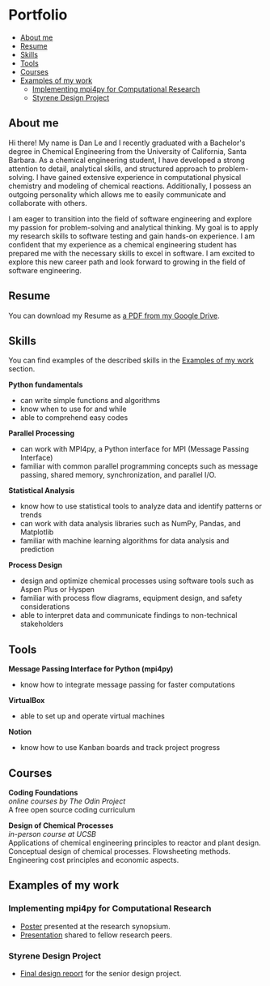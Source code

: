# Portfolio
- [About me](#about-me)
- [Resume](#resume)
- [Skills](#skills)
- [Tools](#tools)
- [Courses](#courses)
- [Examples of my work](#examples-of-my-work)
  * [Implementing mpi4py for Computational Research](#implementing-mpi4py-for-computational-research)
  * [Styrene Design Project](#styrene-design-project)

## About me

Hi there! My name is Dan Le and I recently graduated with a Bachelor's degree in Chemical Engineering from the University of California, Santa Barbara. As a chemical engineering student, I have developed a strong attention to detail, analytical skills, and structured approach to problem-solving. I have gained extensive experience in computational physical chemistry and modeling of chemical reactions. Additionally, I possess an outgoing personality which allows me to easily communicate and collaborate with others.

I am eager to transition into the field of software engineering and explore my passion for problem-solving and analytical thinking. My goal is to apply my research skills to software testing and gain hands-on experience. I am confident that my experience as a chemical engineering student has prepared me with the necessary skills to excel in software. I am excited to explore this new career path and look forward to growing in the field of software engineering.

## Resume
You can download my Resume as [a PDF from my Google Drive](https://drive.google.com/file/d/1T7jPkXoXiqW5oKjzu85w2xVHzaekbTxI/view).

## Skills

You can find examples of the described skills in the [Examples of my work](#examples-of-my-work) section.

__Python fundamentals__
  * can write simple functions and algorithms
  * know when to use for and while
  * able to comprehend easy codes

__Parallel Processing__
  * can work with MPI4py, a Python interface for MPI (Message Passing Interface)
  * familiar with common parallel programming concepts such as message passing, shared memory, synchronization, and parallel I/O.

__Statistical Analysis__
  * know how to use statistical tools to analyze data and identify patterns or trends
  * can work with data analysis libraries such as NumPy, Pandas, and Matplotlib
  * familiar with machine learning algorithms for data analysis and prediction

__Process Design__
  * design and optimize chemical processes using software tools such as Aspen Plus or Hyspen
  * familiar with process flow diagrams, equipment design, and safety considerations
  * able to interpret data and communicate findings to non-technical stakeholders

## Tools

__Message Passing Interface for Python (mpi4py)__
  * know how to integrate message passing for faster computations

__VirtualBox__
  * able to set up and operate virtual machines

__Notion__
  * know how to use Kanban boards and track project progress

## Courses

__Coding Foundations__  
*online courses by The Odin Project*  
A free open source coding curriculum

__Design of Chemical Processes__  
*in-person course at UCSB*  
Applications of chemical engineering principles to reactor and plant design. Conceptual design of chemical processes. Flowsheeting methods. Engineering cost principles and economic aspects.


## Examples of my work

### Implementing mpi4py for Computational Research

* [Poster](https://drive.google.com/file/d/1GNedecxUj-Rh-OOZeycpXeV5UTXl_Zoq/view?usp=sharing) presented at the research synopsium.
* [Presentation](https://drive.google.com/file/d/1D1C-8tJAZq0V58k2mFE2-3J2iz1oi4v9/view?usp=sharing) shared to fellow research peers.

### Styrene Design Project

* [Final design report](https://drive.google.com/file/d/1HdxdgUH0AbYOJ2nGsFa7ihxLOkQssHjM/view?usp=sharing) for the senior design project.
